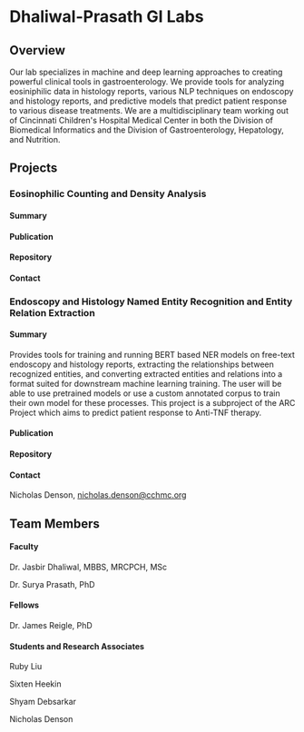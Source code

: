 # Dhaliwal-Prasath GI Labs

## Overview

Our lab specializes in machine and deep learning approaches to creating powerful clinical tools in gastroenterology. We provide tools for analyzing eosiniphilic data in histology reports, various NLP techniques on endoscopy and histology reports, and predictive models that predict patient response to various disease treatments. We are a multidisciplinary team working out of Cincinnati Children's Hospital Medical Center in both the Division of Biomedical Informatics and the Division of Gastroenterology, Hepatology, and Nutrition.

## Projects

### Eosinophilic Counting and Density Analysis

#### Summary

#### Publication

#### Repository

#### Contact 

### Endoscopy and Histology Named Entity Recognition and Entity Relation Extraction

#### Summary

Provides tools for training and running BERT based NER models on free-text endoscopy and histology reports, extracting the relationships between recognized entities, and converting extracted entities and relations into a format suited for downstream machine learning training. The user will be able to use pretrained models or use a custom annotated corpus to train their own model for these processes. This project is a subproject of the ARC Project which aims to predict patient response to Anti-TNF therapy.

#### Publication

#### Repository

#### Contact 

Nicholas Denson, nicholas.denson@cchmc.org

## Team Members

#### Faculty

Dr. Jasbir Dhaliwal, MBBS, MRCPCH, MSc

Dr. Surya Prasath, PhD

#### Fellows

Dr. James Reigle, PhD

#### Students and Research Associates

Ruby Liu

Sixten Heekin

Shyam Debsarkar

Nicholas Denson
